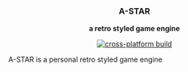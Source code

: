 <div align="center">
  
### A-STAR
**a retro styled game engine**

[![cross-platform build](https://github.com/arshavirmirzakhani/astar/actions/workflows/cmake-multi-platform.yml/badge.svg)](https://github.com/arshavirmirzakhani/astar/actions/workflows/cmake-multi-platform.yml)
</div>

A-STAR is a personal retro styled game engine
